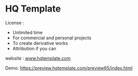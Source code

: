 # HQ Template

License :

- Unlimited time
- For commercial and personal projects
- To create derivative works
- Attribution if you can

website : www.hqtemplate.com

Demo: https://preview.hqtemplate.com/preview65/index.html
